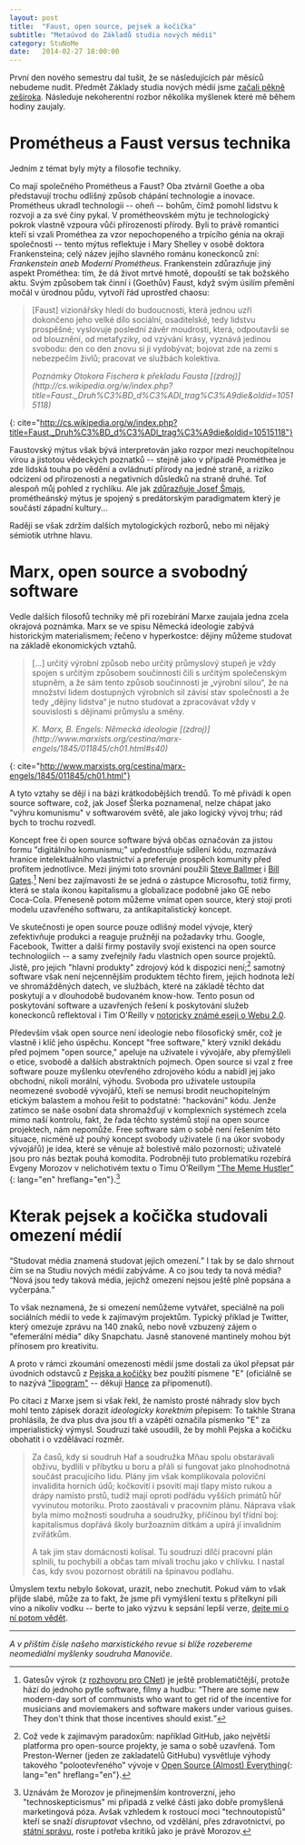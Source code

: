 ```yaml
---
layout: post
title:  "Faust, open source, pejsek a kočička"
subtitle: "Metaúvod do Základů studia nových médií"
category: StuNoMe
date:   2014-02-27 18:00:00
---
```


První den nového semestru dal tušit, že se následujících pár měsíců nebudeme nudit. Předmět Základy studia nových médií jsme [začali pěkně zeširoka](http://www.slideshare.net/josefslerka/vod-do-studia-novch-mdi-17253989). Následuje nekoherentní rozbor několika myšlenek které mě během hodiny zaujaly.

# Prométheus a Faust versus technika

Jedním z témat byly mýty a filosofie techniky.

Co mají společného Prométheus a Faust? Oba ztvárnil Goethe a oba představují trochu odlišný způsob chápání technologie a inovace. Prométheus ukradl technologii -- oheň -- bohům, čímž pomohl lidstvu k rozvoji a za své činy pykal. V prométheovském mýtu je technologický pokrok vlastně vzpoura vůči přírozenosti přírody. Byli to právě romantici kteří si vzali Prométhea za vzor nepochopeného a trpícího génia na okraji společnosti -- tento mýtus reflektuje i Mary Shelley v osobě doktora Frankensteina; celý název jejího slavného románu koneckonců zní: _Frankenstein aneb Moderní Prométheus_. Frankenstein zdůrazňuje jiný aspekt Prométhea: tím, že dá život mrtvé hmotě, dopouští se tak božského aktu. Svým způsobem tak činní i (Goethův) Faust, když svým úsilím přemění močál v úrodnou půdu, vytvoří řád uprostřed chaosu:

> [Faust] vizionářsky hledí do budoucnosti, která jednou uzří dokončeno jeho velké dílo sociální, osaditelské, tedy lidstvu prospěšné; vyslovuje poslední závěr moudrosti, která, odpoutavši se od blouznění, od metafyziky, od vzývání krásy, vyznává jedinou svobodu: den co den znovu si ji vydobývat; bojovat zde na zemi s nebezpečím živlů; pracovat ve službách kolektiva.
>
> <footer>
> <cite>Poznámky Otokora Fischera k překladu Fausta [(zdroj)](http://cs.wikipedia.org/w/index.php?title=Faust._Druh%C3%BD_d%C3%ADl_trag%C3%A9die&oldid=10515118)</cite>
> </footer>
{: cite="http://cs.wikipedia.org/w/index.php?title=Faust._Druh%C3%BD_d%C3%ADl_trag%C3%A9die&oldid=10515118"}

Faustovský mýtus však bývá interpretován jako rozpor mezi neuchopitelnou vírou a jistotou vědeckých poznatků -- stejně jako v případě Prométhea je zde lidská touha po vědění a ovládnutí přírody na jedné straně, a riziko odcizení od přirozenosti a negativních důsledků na straně druhé. Toť alespoň můj pohled z rychlíku. Ale jak [zdůrazňuje Josef Šmajs](http://www.blisty.cz/art/69145.html), prométheánský mýtus je spojený s predátorským paradigmatem který je součástí západní kultury...

Raději se však zdržím dalších mytologických rozborů, nebo mi nějaký sémiotik utrhne hlavu.

# Marx, open source a svobodný software

Vedle dalších filosofů techniky mě při rozebírání Marxe zaujala jedna zcela okrajová poznámka. Marx se ve spisu Německá ideologie zabývá historickým materialismem; řečeno v hyperkostce: dějiny můžeme studovat na základě ekonomických vztahů.

> [...] určitý výrobní způsob nebo určitý průmyslový stupeň je vždy spojen s určitým způsobem součinnosti čili s určitým společenským stupněm, a že sám tento způsob součinnosti je „výrobní silou“, že na množství lidem dostupných výrobních sil závisí stav společnosti a že tedy „dějiny lidstva“ je nutno studovat a zpracovávat vždy v souvislosti s dějinami průmyslu a směny.
> 
> <footer>
> <cite>K. Marx, B. Engels: Německá ideologie [(zdroj)](http://www.marxists.org/cestina/marx-engels/1845/011845/ch01.html#s40)</cite>
> </footer>
{: cite="http://www.marxists.org/cestina/marx-engels/1845/011845/ch01.html"}

A tyto vztahy se dějí i na bázi krátkodobějších trendů. To mě přivádí k open source software, což, jak Josef Šlerka poznamenal, nelze chápat jako "výhru komunismu" v softwarovém světě, ale jako logický vývoj trhu; rád bych to trochu rozvedl.

Koncept free či open source software bývá občas označován za jistou formu "digitálního komunismu;" upřednostňuje sdílení kódu, rozmazává hranice intelektuálního vlastnictví a preferuje prospěch komunity před profitem jednotlivce. Mezi jinými toto srovnání použili [Steve Ballmer](http://www.theregister.co.uk/2000/07/31/ms_ballmer_linux_is_communism/) i [Bill Gates](http://www.slate.com/articles/technology/technology/2005/11/red_herring.single.html).[^gates] Není bez zajímavosti že se jedná o zástupce Microsoftu, totiž firmy, která se stala ikonou kapitalismu a globalizace podobně jako GE nebo Coca-Cola. Přeneseně potom můžeme vnímat open source, který stojí proti modelu uzavřeného softwaru, za antikapitalistický koncept.

Ve skutečnosti je open source pouze odlišný model vývoje, který zefektivňuje produkci a reaguje pružněji na požadavky trhu. Google, Facebook, Twitter a další firmy postavily svojí existenci na open source technologiích -- a samy zveřejnily řadu vlastních open source projektů. Jistě, pro jejich "hlavní produkty" zdrojový kód k dispozici není;[^github] samotný software však není nejcennějším produktem těchto firem, jejich hodnota leží ve shromážděných datech, ve službách, které na základě těchto dat poskytují a v dlouhodobě budovaném know-how. Tento posun od poskytování software a uzavřených řešení k poskytování služeb koneckonců reflektoval i Tim O'Reilly v [notoricky známé eseji o Webu 2.0](http://oreilly.com/web2/archive/what-is-web-20.html).

Především však open source není ideologie nebo filosofický směr, což je vlastně i klíč jeho úspěchu. Koncept "free software," který vznikl dekádu před pojmem "open source," apeluje na uživatele i vývojáře, aby přemýšleli o etice, svobodě a dalších abstraktních pojmech. Open source si vzal z free software pouze myšlenku otevřeného zdrojového kódu a nabídl jej jako obchodní, nikoli morální, výhodu. Svoboda pro uživatele ustoupila neomezené svobodě vývojářů, kteří se nemusí brodit neuchopitelným etickým balastem a mohou řešit to podstatné: "hackování" kódu. Jenže zatímco se naše osobní data shromažďují v komplexních systémech zcela mimo naší kontrolu, fakt, že řada těchto systémů stojí na open source projektech, nám nepomůže. Free software sám o sobě není řešením této situace, nicméně už pouhý koncept svobody uživatele (i na úkor svobody vývojářů) je idea, které se věnuje až bolestivě málo pozornosti; uživatelé jsou pro nás beztak pouhá komodita.
Podrobněji tuto problematiku rozebírá Evgeny Morozov v nelichotivém textu o Timu O’Reillym ["The Meme Hustler"](http://thebaffler.com/past/the_meme_hustler){: lang="en" hreflang="en"}.[^morozov]

# Kterak pejsek a kočička studovali omezení médií

<q cite="http://www.slideshare.net/josefslerka/vod-do-studia-novch-mdi-17253989">Studovat média znamená studovat jejich omezení.</q> I tak by se dalo shrnout čím se na Studiu nových médií zabýváme. A co jsou tedy ta nová média? <q cite="http://www.slideshare.net/josefslerka/vod-do-studia-novch-mdi-17253989">Nová jsou tedy taková média, jejichž omezení nejsou ještě plně popsána a vyčerpána.</q>

To však neznamená, že si omezení nemůžeme vytvářet, speciálně na poli sociálních médií to vede k zajímavým projektům. Typický příklad je Twitter, který omezuje zprávu na 140 znaků, nebo nově vzbuzený zájem o "efemerální média" díky Snapchatu. Jasně stanovené mantinely mohou být přínosem pro kreativitu.

A proto v rámci zkoumání omezenosti médií jsme dostali za úkol přepsat pár úvodních odstavců z [Pejska a kočičky](http://www.troglodytarium.cz/webz/axf/KNIHOVNA/CAPKOVI/Capek_J_Pejsek_a_kocicka.htm) bez použití písmene "E" (oficiálně se to nazývá ["lipogram"](http://en.wikipedia.org/wiki/Lipogram) -- děkuji [Hance](http://bevlablo.cz/bludiste-kreativity-a-kocicka/) za připomenutí).

Po citaci z Marxe jsem si však řekl, že namísto prosté náhrady slov bych mohl tento zápisek dorazit _ideologicky korektním_ přepisem: To takhle Strana prohlásila, že dva plus dva jsou tři a vzápětí označila písmenko "E" za imperialistický výmysl. Soudruzi také usoudili, že by mohli Pejska a kočičku obohatit i o vzdělávací rozměr.

> Za časů, kdy si soudruh Haf a soudružka Mňau spolu obstarávali obživu, bydlili v příbytku u boru a přáli si fungovat jako plnohodnotná součást pracujícího lidu. Plány jim však komplikovala poloviční invalidita horních údů; kočkovití i psovití mají tlapy místo rukou a drápy namísto prstů, tudíž mají oproti podřádu vyšších primátů hůř vyvinutou motoriku. Proto zaostávali v pracovním plánu. Náprava však byla mimo možnosti soudruha a soudružky, příčinou byl třídní boj: kapitalismus dopřává školy buržoazním dítkám a upírá jí invalidním zvířátkům.
> 
> A tak jim stav domácnosti kolísal. Tu soudruzi dílčí pracovní plán splnili, tu pochybili a občas tam mívali trochu jako v chlívku. I nastal čas, kdy svou pozornost obrátili na špinavou podlahu.

Úmyslem textu nebylo šokovat, urazit, nebo znechutit. Pokud vám to však přijde slabé, může za to fakt, že jsme při vymýšlení textu s přítelkyní pili víno a nikoliv vodku -- berte to jako výzvu k sepsání lepší verze, [dejte mi o ní potom vědět](https://twitter.com/janvlnas).

* * *

<i>A v příštím čísle našeho marxistického revue si blíže rozebereme neomediální myšlenky soudruha Manoviče.</i>

[^gates]: Gatesův výrok (z [rozhovoru pro CNet](http://news.cnet.com/Gates-taking-a-seat-in-your-den---page-4/2008-1041_3-5514121-4.html)) je ještě problematičtější, protože hází do jednoho pytle software, filmy a hudbu: <q cite="http://news.cnet.com/Gates-taking-a-seat-in-your-den---page-4/2008-1041_3-5514121-4.html">There are some new modern-day sort of communists who want to get rid of the incentive for musicians and moviemakers and software makers under various guises. They don't think that those incentives should exist.</q> 

[^github]: Což vede k zajímavým paradoxům: například GitHub, jako největší platforma pro open-source projekty, je sama o sobě uzavřená. Tom Preston-Werner (jeden ze zakladatelů GitHubu) vysvětluje výhody takového "polootevřeného" vývoje v [Open Source (Almost) Everything](http://tom.preston-werner.com/2011/11/22/open-source-everything.html){: lang="en" hreflang="en"}.

[^morozov]: Uznávám že Morozov je přinejmenším kontroverzní, jeho "technoskepticismus" mi připadá z velké části jako dobře promyšlená marketingová póza. Avšak vzhledem k rostoucí moci "technoutopistů" kteří se snaží _disruptovat_ všechno, od vzdělání, přes zdravotnictví, po [státní správu](http://www.fastcoexist.com/1678999/code-for-america-is-grooming-entrepreneurs-to-disrupt-government), roste i potřeba kritiků jako je právě Morozov.
